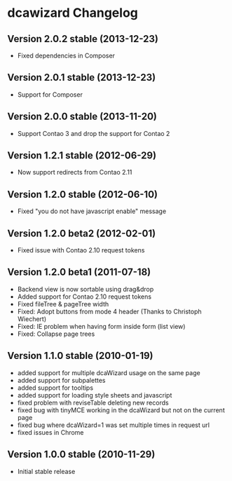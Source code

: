 
dcawizard Changelog
===========================

Version 2.0.2 stable (2013-12-23)
---------------------------------
- Fixed dependencies in Composer

Version 2.0.1 stable (2013-12-23)
---------------------------------
- Support for Composer

Version 2.0.0 stable (2013-11-20)
---------------------------------
- Support Contao 3 and drop the support for Contao 2


Version 1.2.1 stable (2012-06-29)
---------------------------------
- Now support redirects from Contao 2.11


Version 1.2.0 stable (2012-06-10)
---------------------------------
- Fixed "you do not have javascript enable" message


Version 1.2.0 beta2 (2012-02-01)
--------------------------------
- Fixed issue with Contao 2.10 request tokens


Version 1.2.0 beta1 (2011-07-18)
--------------------------------
- Backend view is now sortable using drag&drop
- Added support for Contao 2.10 request tokens
- Fixed fileTree & pageTree width
- Fixed: Adopt buttons from mode 4 header (Thanks to Christoph Wiechert)
- Fixed: IE problem when having form inside form (list view)
- Fixed: Collapse page trees


Version 1.1.0 stable (2010-01-19)
---------------------------------
- added support for multiple dcaWizard usage on the same page
- added support for subpalettes
- added support for tooltips
- added support for loading style sheets and javascript
- fixed problem with reviseTable deleting new records
- fixed bug with tinyMCE working in the dcaWizard but not on the current page
- fixed bug where dcaWizard=1 was set multiple times in request url
- fixed issues in Chrome


Version 1.0.0 stable (2010-11-29)
---------------------------------
- Initial stable release
